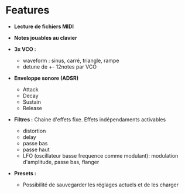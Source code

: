 # Features

- **Lecture de fichiers MIDI**


- **Notes jouables au clavier**


- **3x VCO :**
  - waveform : sinus, carré, triangle, rampe
  - detune de +- 12notes par VCO


- **Enveloppe sonore (ADSR)**
  - Attack
  - Decay
  - Sustain
  - Release


- **Filtres :**
Chaine d'effets fixe. Effets indépendaments activables
  - distortion
  - delay
  - passe bas
  - passe haut
  - LFO (oscillateur basse frequence comme modulant): modulation d'amplitude, passe bas, flanger


- **Presets :**
  - Possibilité de sauvegarder les réglages actuels et de les charger